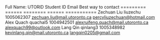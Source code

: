 Full Name:    UTORID      Student ID    Email                               Best way to contact
=========     ======      ========      ======                              ===========
Zechuan Liu   liuzechu    1005062307    zechuan.liu@mail.utoronto.ca        percyliuzechuan@hotmail.com
Alex Quach    quachal5    1004942501    alexruifeng.quach@mail.utoronto.ca  alexquach99@outlook.com
Lang Qin      qinlang3    1005348982    kevinlang.qin@mail.utoronto.ca      langqin0205@gmail.com